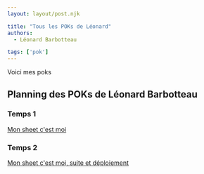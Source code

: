 ```yaml
---
layout: layout/post.njk

title: "Tous les POKs de Léonard"
authors:
  - Léonard Barbotteau

tags: ['pok']
---
```

<!-- Début Résumé -->
Voici mes poks
<!-- fin résumé -->

## Planning des POKs de Léonard Barbotteau

### Temps 1
[Mon sheet c'est moi](../un-site-chez-moi/NG-LB)

### Temps 2
[Mon sheet c'est moi, suite et déploiement](../deployer-un-site/NG-LB)